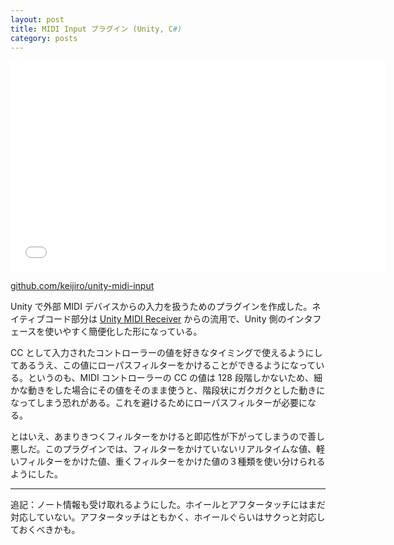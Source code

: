 ```yaml
---
layout: post
title: MIDI Input プラグイン (Unity, C#)
category: posts
---
```


<div class="videoframe"><iframe src="//player.vimeo.com/video/78024247" width="600" height="337" frameborder="0" webkitallowfullscreen mozallowfullscreen allowfullscreen></iframe></div>

[github.com/keijiro/unity-midi-input](https://github.com/keijiro/unity-midi-input)

Unity で外部 MIDI デバイスからの入力を扱うためのプラグインを作成した。ネイティブコード部分は [Unity MIDI Receiver](https://github.com/keijiro/unity-midi-receiver) からの流用で、Unity 側のインタフェースを使いやすく簡便化した形になっている。

CC として入力されたコントローラーの値を好きなタイミングで使えるようにしてあるうえ、この値にローパスフィルターをかけることができるようになっている。というのも、MIDI コントローラーの CC の値は 128 段階しかないため、細かな動きをした場合にその値をそのまま使うと、階段状にガクガクとした動きになってしまう恐れがある。これを避けるためにローパスフィルターが必要になる。

とはいえ、あまりきつくフィルターをかけると即応性が下がってしまうので善し悪しだ。このプラグインでは、フィルターをかけていないリアルタイムな値、軽いフィルターをかけた値、重くフィルターをかけた値の３種類を使い分けられるようにした。

---

追記：ノート情報も受け取れるようにした。ホイールとアフタータッチにはまだ対応していない。アフタータッチはともかく、ホイールぐらいはサクっと対応しておくべきかも。
